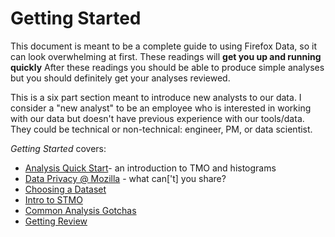 # Getting Started

This document is meant to be a complete guide to using Firefox Data,
so it can look overwhelming at first.
These readings will **get you up and running quickly**
After these readings you should be able to produce simple analyses
but you should definitely get your analyses reviewed.

This is a six part section meant to introduce new analysts to our data.
I consider a "new analyst" to be an employee
who is interested in working with our data
but doesn't have previous experience with our tools/data.
They could be technical or non-technical: engineer, PM, or data scientist.

_Getting Started_ covers:

* [Analysis Quick Start](analysis_intro.adoc)- an introduction to TMO and histograms
* [Data Privacy @ Mozilla](/concepts/data_privacy.md) - what can['t] you share?
* [Choosing a Dataset](/concepts/choosing_a_dataset.md)
* [Intro to STMO](/tools/stmo.md)
* [Common Analysis Gotchas](/concepts/analysis_gotchas.md)
* [Getting Review](/concepts/review.md)
